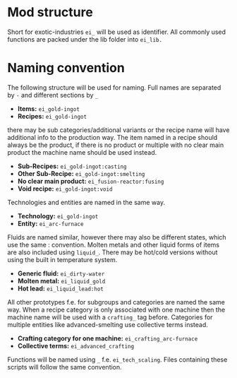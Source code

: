 # Mod structure

Short for exotic-industries `ei_` will be used as identifier. All commonly used functions are packed under the lib folder into `ei_lib.`


# Naming convention

The following structure will be used for naming.
Full names are separated by `-` and different sections by `_`

- **Items:** `ei_gold-ingot`
- **Recipes:** `ei_gold-ingot`

there may be sub categories/additional variants
or the recipe name will have additional info to the production way. The item named in a recipe should always be the product, if there is no product or multiple with no clear main product the machine name should be used instead. 

- **Sub-Recipes:** `ei_gold-ingot:casting`
- **Other Sub-Recipe:** `ei_gold-ingot:smelting`
- **No clear main product:** `ei_fusion-reactor:fusing`
- **Void recipe:** `ei_gold-ingot:void`

Technologies and entities are named in the same way.

- **Technology:** `ei_gold-ingot`
- **Entity:** `ei_arc-furnace`

Fluids are named similar, however there may also be different states, which use the same : convention.
Molten metals and other liquid forms of items are also included using `liquid_`. There may be hot/cold versions without using the built in temperature system.

- **Generic fluid:** `ei_dirty-water`
- **Molten metal:** `ei_liquid_gold`
- **Hot lead:** `ei_liquid_lead:hot`

All other prototypes f.e. for subgroups and categories are named the same way. When a recipe category is only associated with one machine then the machine name will be used with a `crafting_` tag before. Categories for multiple entities like advanced-smelting use collective terms instead. 

- **Crafting category for one machine:** `ei_crafting_arc-furnace`
- **Collective terms:** `ei_advanced_crafting`

Functions will be named using `_` f.e. `ei_tech_scaling`. Files containing these scripts will follow the same convention.
